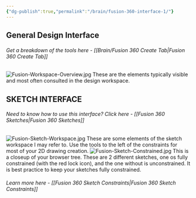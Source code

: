 ```yaml
---
{"dg-publish":true,"permalink":"/brain/fusion-360-interface-1/"}
---
```


## **General Design Interface**
###### Get a breakdown of the tools here - [[Brain/Fusion 360 Create Tab\|Fusion 360 Create Tab]]

![Fusion-Workspace-Overview.jpg](/img/user/Brain/braithdesignworks/Fusion360%20Tutorial%20Images/Fusion-Workspace-Overview.jpg)
These are the elements typically visible and most often consulted in the design workspace. 

## **SKETCH INTERFACE**
###### Need to know how to use this interface? Click here - [[Fusion 360 Sketches\|Fusion 360 Sketches]]
![Fusion-Sketch-Workspace.jpg](/img/user/Brain/braithdesignworks/Fusion360%20Tutorial%20Images/Fusion-Sketch-Workspace.jpg)
These are some elements of the sketch workspace I may refer to. Use the tools to the left of the constraints for most of your 2D drawing creation.
![Fusion-Sketch-Constrained.jpg](/img/user/Brain/braithdesignworks/Fusion360%20Tutorial%20Images/Fusion-Sketch-Constrained.jpg)
This is a closeup of your browser tree. These are 2 different sketches, one os fully constrained (with the red lock icon), and the one without is unconstrained. It is best practice to keep your sketches fully constrained. 
###### Learn more here - [[Fusion 360 Sketch Constraints\|Fusion 360 Sketch Constraints]]

